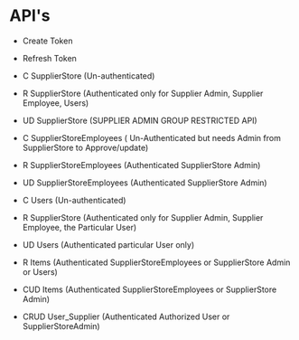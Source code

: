 # API's

- Create Token
- Refresh Token

- C SupplierStore (Un-authenticated)
- R SupplierStore (Authenticated only for Supplier Admin, Supplier Employee, Users)
- UD SupplierStore (SUPPLIER ADMIN GROUP RESTRICTED API)
- C SupplierStoreEmployees ( Un-Authenticated but needs Admin from SupplierStore to Approve/update)
- R SupplierStoreEmployees (Authenticated SupplierStore Admin)
- UD SupplierStoreEmployees (Authenticated SupplierStore Admin)

- C Users (Un-authenticated)
- R SupplierStore (Authenticated only for Supplier Admin, Supplier Employee, the Particular User)
- UD Users (Authenticated particular User only)

- R Items (Authenticated SupplierStoreEmployees or SupplierStore Admin or Users) 
- CUD Items (Authenticated SupplierStoreEmployees or SupplierStore Admin)
- CRUD User_Supplier (Authenticated Authorized User or SupplierStoreAdmin)
